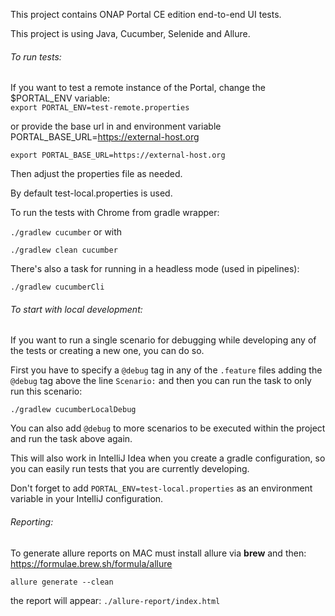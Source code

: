 This project contains ONAP Portal CE edition end-to-end UI tests.

This project is using Java, Cucumber, Selenide and Allure.

###### To run tests:
If you want to test a remote instance of the Portal, change the $PORTAL_ENV variable:    
`export PORTAL_ENV=test-remote.properties`

or provide the base url in and environment variable PORTAL_BASE_URL=https://external-host.org

`export PORTAL_BASE_URL=https://external-host.org`

Then adjust the properties file as needed.


By default test-local.properties is used.


To run the tests with Chrome from gradle wrapper:

`./gradlew cucumber` or with

`./gradlew clean cucumber`

There's also a task for running in a headless mode (used in pipelines):

`./gradlew cucumberCli`

###### To start with local development:

If you want to run a single scenario for debugging while developing any of the tests or creating a new one, you can do so.

First you have to specify a `@debug` tag in any of the `.feature` files adding the `@debug` tag above the line `Scenario:`
and then you can run the task to only run this scenario:

`./gradlew cucumberLocalDebug`

You can also add `@debug` to more scenarios to be executed within the project and run the task above again.

This will also work in IntelliJ Idea when you create a gradle configuration, so you can easily run tests that you are currently developing.

Don't forget to add `PORTAL_ENV=test-local.properties` as an environment variable in your IntelliJ configuration.

###### Reporting:

To generate allure reports on MAC
must install allure via **brew** and then:
https://formulae.brew.sh/formula/allure

`allure generate --clean`

the report will appear:
`./allure-report/index.html`
